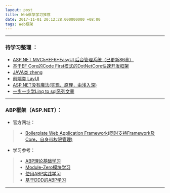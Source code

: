 ```yaml
---
layout: post
title: Web框架学习推荐
date: 2017-11-01 20:12:28.000000000 +08:00
tags: Web框架
---
```


-----------------------------------------------

### 待学习整理 ：
- [ASP.NET MVC5+EF6+EasyUI 后台管理系统（已更新86章）][1]
- [基于EF Core的Code First模式的DotNetCore快速开发框架][2]
- [JAVA类 zheng][3]
- [前端类 LayUI][4]
- [ASP.NET没有魔法(实现、原理，由浅入深)][5]
- [一步一步学Linq to sql系列文章][6]

[1]:http://www.cnblogs.com/ymnets/p/3424309.html
[2]:http://www.cnblogs.com/zengxw/p/7673952.html
[3]:https://gitee.com/shuzheng/zheng
[4]:http://www.layui.com/
[5]:http://www.cnblogs.com/selimsong/p/7641799.html
[6]:http://www.cnblogs.com/lovecherry/archive/2007/08/13/853754.html

-----------------------------------------------

### ABP框架（ASP.NET）：
- 官方网址：
>- [Boilerplate Web Application Framework(同时支持Framework及Core，自身带权限管理)][7]
- 学习参考：
>- [ABP理论基础学习][8]
>- [Module-Zero模块学习][9]
>- [使用ABP实践学习][10]
>- [基于DDD的ABP学习][11]

[7]:https://aspnetboilerplate.com/
[9]:http://www.cnblogs.com/farb/p/ModuleZeroContent.html
[8]:http://www.cnblogs.com/farb/p/ABPTheory.html
[10]:http://www.cnblogs.com/farb/p/4849791.html
[11]:http://www.cnblogs.com/mienreal/p/4528470.html

-----------------------------------------------
